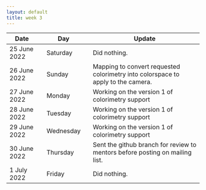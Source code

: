 ```yaml
---
layout: default
title: week 3
---
```


|Date        ||Day          ||Update
| -----------|-|------------|-|-------------|
25 June 2022 ||Saturday     ||  Did nothing.
26 June 2022 ||Sunday       ||  Mapping to convert requested colorimetry into colorspace to apply to the camera.
27 June 2022 ||Monday       ||  Working on the version 1 of colorimetry support
28 June 2022 ||Tuesday      ||  Working on the version 1 of colorimetry support
29 June 2022 ||Wednesday    ||  Working on the version 1 of colorimetry support
30 June 2022 ||Thursday     ||  Sent the github branch for review to mentors before posting on mailing list.
1 July 2022 ||Friday        ||  Did nothing.
